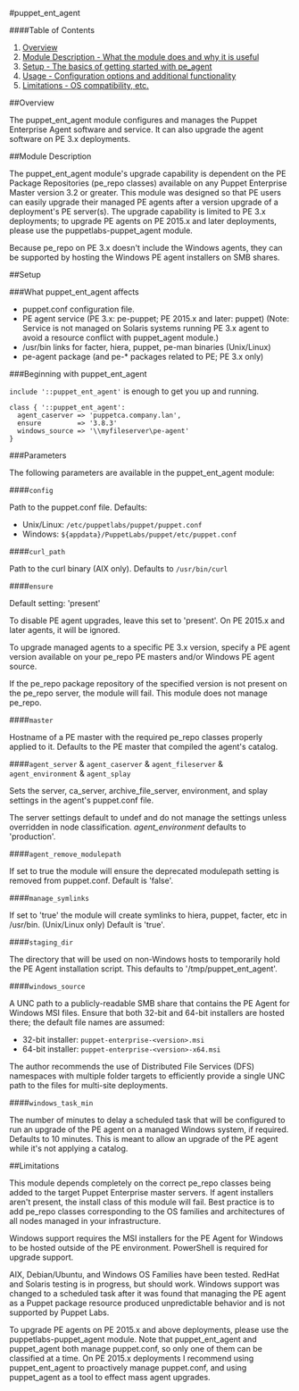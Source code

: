 #puppet\_ent\_agent

####Table of Contents

1. [Overview](#overview)
2. [Module Description - What the module does and why it is useful](#module-description)
3. [Setup - The basics of getting started with pe_agent](#setup)
4. [Usage - Configuration options and additional functionality](#usage)
5. [Limitations - OS compatibility, etc.](#limitations)

##Overview

The puppet\_ent\_agent module configures and manages the Puppet Enterprise Agent software and service.  It can also upgrade the agent software on PE 3.x deployments.

##Module Description

The puppet\_ent\_agent module's upgrade capability is dependent on the PE Package Repositories (pe_repo classes) available on any Puppet Enterprise Master version 3.2 or greater. This module was designed so that PE users can easily upgrade their managed PE agents after a version upgrade of a deployment's PE server(s). The upgrade capability is limited to PE 3.x deployments; to upgrade PE agents on PE 2015.x and later deployments, please use the puppetlabs-puppet_agent module.

Because pe_repo on PE 3.x doesn't include the Windows agents, they can be supported by hosting the Windows PE agent installers on SMB shares.

##Setup

###What puppet\_ent\_agent affects

* puppet.conf configuration file.
* PE agent service (PE 3.x: pe-puppet; PE 2015.x and later: puppet) (Note: Service is not managed on Solaris systems running PE 3.x agent to avoid a resource conflict with puppet_agent module.)
* /usr/bin links for facter, hiera, puppet, pe-man binaries (Unix/Linux)
* pe-agent package (and pe-\* packages related to PE; PE 3.x only)

###Beginning with puppet\_ent\_agent

`include '::puppet_ent_agent'` is enough to get you up and running.

```puppet
class { '::puppet_ent_agent':
  agent_caserver => 'puppetca.company.lan',
  ensure         => '3.8.3'
  windows_source => '\\myfileserver\pe-agent'
}
```

###Parameters

The following parameters are available in the puppet_ent_agent module:

####`config`

Path to the puppet.conf file.  Defaults:
* Unix/Linux: `/etc/puppetlabs/puppet/puppet.conf`
* Windows: `${appdata}/PuppetLabs/puppet/etc/puppet.conf`

####`curl_path`

Path to the curl binary (AIX only).  Defaults to `/usr/bin/curl`

####`ensure`

Default setting: 'present'

To disable PE agent upgrades, leave this set to 'present'.  On PE 2015.x and later agents, it will be ignored.

To upgrade managed agents to a specific PE 3.x version, specify a PE agent version available on your pe_repo PE masters and/or Windows PE agent source.

If the pe_repo package repository of the specified version is not present on the pe_repo server, the module will fail.  This module does not manage pe_repo.

####`master`

Hostname of a PE master with the required pe_repo classes properly applied to it.  Defaults to the PE master that compiled the agent's catalog.

####`agent_server` & `agent_caserver` & `agent_fileserver` & `agent_environment` & `agent_splay`

Sets the server, ca_server, archive_file_server, environment, and splay settings in the agent's puppet.conf file.

The server settings default to undef and do not manage the settings unless overridden in node classification.  *agent_environment* defaults to 'production'.

####`agent_remove_modulepath`

If set to true the module will ensure the deprecated modulepath setting is removed from puppet.conf.  Default is 'false'.

####`manage_symlinks`

If set to 'true' the module will create symlinks to hiera, puppet, facter, etc in /usr/bin. (Unix/Linux only) Default is 'true'.

####`staging_dir`

The directory that will be used on non-Windows hosts to temporarily hold the PE Agent installation script.  This defaults to '/tmp/puppet_ent_agent'.

####`windows_source`

A UNC path to a publicly-readable SMB share that contains the PE Agent for Windows MSI files.  Ensure that both 32-bit and 64-bit installers are hosted there; the default file names are assumed:
* 32-bit installer: `puppet-enterprise-<version>.msi`
* 64-bit installer: `puppet-enterprise-<version>-x64.msi`

The author recommends the use of Distributed File Services (DFS) namespaces with multiple folder targets to efficiently provide a single UNC path to the files for multi-site deployments.

####`windows_task_min`

The number of minutes to delay a scheduled task that will be configured to run an upgrade of the PE agent on a managed Windows system, if required.  Defaults to 10 minutes.  This is meant to allow an upgrade of the PE agent while it's not applying a catalog.


##Limitations

This module depends completely on the correct pe_repo classes being added to the target Puppet Enterprise master servers.  If agent installers aren't present, the install class of this module will fail.  Best practice is to add pe_repo classes corresponding to the OS families and architectures of all nodes managed in your infrastructure.

Windows support requires the MSI installers for the PE Agent for Windows to be hosted outside of the PE environment.  PowerShell is required for upgrade support.

AIX, Debian/Ubuntu, and Windows OS Families have been tested.  RedHat and Solaris testing is in progress, but should work.  Windows support was changed to a scheduled task after it was found that managing the PE agent as a Puppet package resource produced unpredictable behavior and is not supported by Puppet Labs.

To upgrade PE agents on PE 2015.x and above deployments, please use the puppetlabs-puppet_agent module.  Note that puppet_ent_agent and puppet_agent both manage puppet.conf, so only one of them can be classified at a time.  On PE 2015.x deployments I recommend using puppet_ent_agent to proactively manage puppet.conf, and using puppet_agent as a tool to effect mass agent upgrades.
